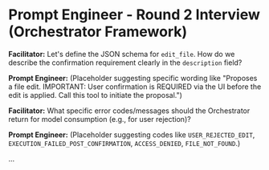 # Prompt Engineer - Round 2 Interview (Orchestrator Framework)

**Facilitator:** Let's define the JSON schema for `edit_file`. How do we describe the confirmation requirement clearly in the `description` field?

**Prompt Engineer:** (Placeholder suggesting specific wording like "Proposes a file edit. IMPORTANT: User confirmation is REQUIRED via the UI before the edit is applied. Call this tool to initiate the proposal.")

**Facilitator:** What specific error codes/messages should the Orchestrator return for model consumption (e.g., for user rejection)?

**Prompt Engineer:** (Placeholder suggesting codes like `USER_REJECTED_EDIT`, `EXECUTION_FAILED_POST_CONFIRMATION`, `ACCESS_DENIED`, `FILE_NOT_FOUND`.)

... 